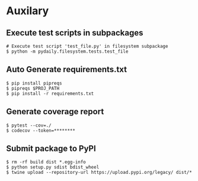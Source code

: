 # Auxilary


## Execute test scripts in subpackages
```
# Execute test script 'test_file.py' in filesystem subpackage
$ python -m pydaily.filesystem.tests.test_file
```

## Auto Generate requirements.txt
```
$ pip install pipreqs
$ pipreqs $PROJ_PATH
$ pip install -r requirements.txt
```

## Generate coverage report
```
$ pytest --cov=./
$ codecov --token=********
```

## Submit package to PyPI
```
$ rm -rf build dist *.egg-info
$ python setup.py sdist bdist_wheel
$ twine upload --repository-url https://upload.pypi.org/legacy/ dist/*
```
```
